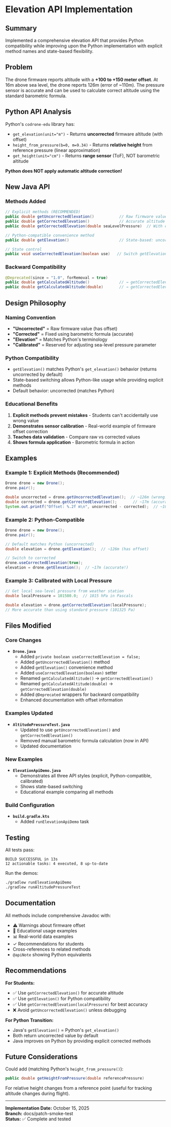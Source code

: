 # Elevation API Implementation

## Summary

Implemented a comprehensive elevation API that provides Python compatibility while improving upon the Python implementation with explicit method names and state-based flexibility.

## Problem

The drone firmware reports altitude with a **+100 to +150 meter offset**. At 16m above sea level, the drone reports 126m (error of ~110m). The pressure sensor is accurate and can be used to calculate correct altitude using the standard barometric formula.

## Python API Analysis

Python's `codrone-edu` library has:
- `get_elevation(unit="m")` - Returns **uncorrected** firmware altitude (with offset)
- `height_from_pressure(b=0, m=9.34)` - Returns **relative height** from reference pressure (linear approximation)
- `get_height(unit="cm")` - Returns **range sensor** (ToF), NOT barometric altitude

**Python does NOT apply automatic altitude correction!**

## New Java API

### Methods Added

```java
// Explicit methods (RECOMMENDED)
public double getUncorrectedElevation()           // Raw firmware value (with ~109m offset)
public double getCorrectedElevation()             // Accurate altitude using barometric formula
public double getCorrectedElevation(double seaLevelPressure)  // With calibrated pressure

// Python-compatible convenience method
public double getElevation()                      // State-based: uncorrected by default

// State control
public void useCorrectedElevation(boolean use)   // Switch getElevation() behavior
```

### Backward Compatibility

```java
@Deprecated(since = "1.0", forRemoval = true)
public double getCalculatedAltitude()             // → getCorrectedElevation()
public double getCalculatedAltitude(double)       // → getCorrectedElevation(double)
```

## Design Philosophy

### Naming Convention
- **"Uncorrected"** = Raw firmware value (has offset)
- **"Corrected"** = Fixed using barometric formula (accurate)
- **"Elevation"** = Matches Python's terminology
- **"Calibrated"** = Reserved for adjusting sea-level pressure parameter

### Python Compatibility
- `getElevation()` matches Python's `get_elevation()` behavior (returns uncorrected by default)
- State-based switching allows Python-like usage while providing explicit methods
- Default behavior: uncorrected (matches Python)

### Educational Benefits
1. **Explicit methods prevent mistakes** - Students can't accidentally use wrong value
2. **Demonstrates sensor calibration** - Real-world example of firmware offset correction
3. **Teaches data validation** - Compare raw vs corrected values
4. **Shows formula application** - Barometric formula in action

## Examples

### Example 1: Explicit Methods (Recommended)
```java
Drone drone = new Drone();
drone.pair();

double uncorrected = drone.getUncorrectedElevation();  // ~126m (wrong!)
double corrected = drone.getCorrectedElevation();       // ~17m (accurate!)
System.out.printf("Offset: %.2f m\n", uncorrected - corrected);  // ~109m
```

### Example 2: Python-Compatible
```java
Drone drone = new Drone();
drone.pair();

// Default matches Python (uncorrected)
double elevation = drone.getElevation();  // ~126m (has offset)

// Switch to corrected
drone.useCorrectedElevation(true);
elevation = drone.getElevation();  // ~17m (accurate!)
```

### Example 3: Calibrated with Local Pressure
```java
// Get local sea-level pressure from weather station
double localPressure = 101500.0;  // 1015 hPa in Pascals

double elevation = drone.getCorrectedElevation(localPressure);
// More accurate than using standard pressure (101325 Pa)
```

## Files Modified

### Core Changes
- **`Drone.java`**
  - Added `private boolean useCorrectedElevation = false;`
  - Added `getUncorrectedElevation()` method
  - Added `getElevation()` convenience method
  - Added `useCorrectedElevation(boolean)` setter
  - Renamed `getCalculatedAltitude()` → `getCorrectedElevation()`
  - Renamed `getCalculatedAltitude(double)` → `getCorrectedElevation(double)`
  - Added `@Deprecated` wrappers for backward compatibility
  - Enhanced documentation with offset information

### Examples Updated
- **`AltitudePressureTest.java`**
  - Updated to use `getUncorrectedElevation()` and `getCorrectedElevation()`
  - Removed manual barometric formula calculation (now in API)
  - Updated documentation

### New Examples
- **`ElevationApiDemo.java`**
  - Demonstrates all three API styles (explicit, Python-compatible, calibrated)
  - Shows state-based switching
  - Educational example comparing all methods

### Build Configuration
- **`build.gradle.kts`**
  - Added `runElevationApiDemo` task

## Testing

All tests pass:
```
BUILD SUCCESSFUL in 13s
12 actionable tasks: 4 executed, 8 up-to-date
```

Run the demos:
```bash
./gradlew runElevationApiDemo
./gradlew runAltitudePressureTest
```

## Documentation

All methods include comprehensive Javadoc with:
- ⚠️ Warnings about firmware offset
- 🎯 Educational usage examples
- 📊 Real-world data examples
- ✓ Recommendations for students
- Cross-references to related methods
- `@apiNote` showing Python equivalents

## Recommendations

**For Students:**
- ✅ Use `getCorrectedElevation()` for accurate altitude
- ✅ Use `getElevation()` for Python compatibility
- ✅ Use `getCorrectedElevation(localPressure)` for best accuracy
- ❌ Avoid `getUncorrectedElevation()` unless debugging

**For Python Transition:**
- Java's `getElevation()` = Python's `get_elevation()`
- Both return uncorrected value by default
- Java improves on Python by providing explicit corrected methods

## Future Considerations

Could add (matching Python's `height_from_pressure()`):
```java
public double getHeightFromPressure(double referencePressure)
```
For relative height changes from a reference point (useful for tracking altitude changes during flight).

---

**Implementation Date:** October 15, 2025  
**Branch:** docs/patch-smoke-test  
**Status:** ✅ Complete and tested
